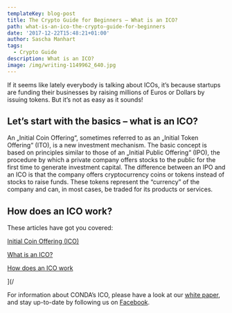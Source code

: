 ```yaml
---
templateKey: blog-post
title: The Crypto Guide for Beginners – What is an ICO?
path: what-is-an-ico-the-crypto-guide-for-beginners
date: '2017-12-22T15:48:21+01:00'
author: Sascha Manhart
tags:
  - Crypto Guide
description: What is an ICO?
image: /img/writing-1149962_640.jpg
---
```

If it seems like lately everybody is talking about ICOs, it’s because startups are funding their businesses by raising millions of Euros or Dollars by issuing tokens. But it’s not as easy as it sounds!



## Let’s start with the basics – what is an ICO?

An „Initial Coin Offering“, sometimes referred to as an „Initial Token Offering“ (ITO), is a new investment mechanism. The basic concept is based on principles similar to those of an „Initial Public Offering“ (IPO), the procedure by which a private company offers stocks to the public for the first time to generate investment capital. The difference between an IPO and an ICO is that the company offers cryptocurrency coins or tokens instead of stocks to raise funds. These tokens represent the “currency” of the company and can, in most cases, be traded for its products or services.



## How does an ICO work?

These articles have got you covered:



[Initial Coin Offering (ICO)
](https://www.investopedia.com/terms/i/initial-coin-offering-ico.asp)

[What is an ICO?
](https://bitcoinmagazine.com/guides/what-ico)

[How does an ICO work
](https://www.cryptocompare.com/coins/guides/how-does-an-ico-work/)

 
](/


For information about CONDA’s ICO, please have a look at our [white paper](https://ico.conda.online/img/conda-white-paper.pdf), and stay up-to-date by following us on [Facebook](https://www.facebook.com/crwdnetwork/).
